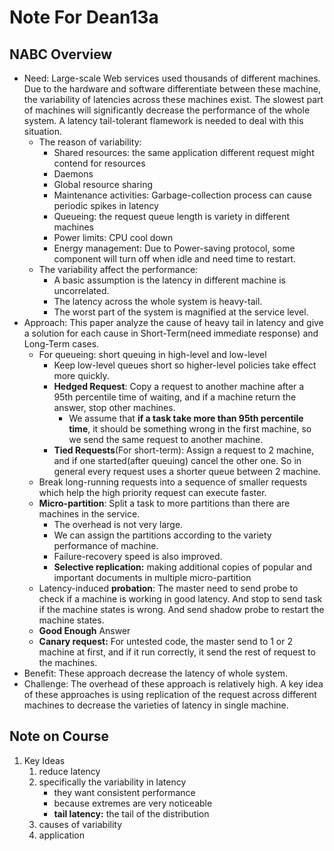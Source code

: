 # Note For Dean13a

## NABC Overview

* Need: Large-scale Web services used thousands of different machines. Due to the hardware and software differentiate between these machine, the variability of latencies across these machines exist. The slowest part of machines will significantly decrease the performance of the whole system. A latency tail-tolerant flamework is needed to deal with this situation.
  * The reason of variability:
    * Shared resources: the same application different request might contend for resources
    * Daemons
    * Global resource sharing
    * Maintenance activities: Garbage-collection process can cause periodic spikes in latency
    * Queueing: the request queue length is variety in different machines
    * Power limits: CPU cool down
    * Energy management: Due to Power-saving protocol, some component will turn off when idle and need time to restart.
  * The variability affect the performance:
    * A basic assumption is the latency in different machine is uncorrelated.
    * The latency across the whole system is heavy-tail.
    * The worst part of the system is magnified at the service level. 
* Approach: This paper analyze the cause of heavy tail in latency and give a solution for each cause in Short-Term(need immediate response) and Long-Term cases.
  * For queueing: short queuing in high-level and low-level
    * Keep low-level queues short so higher-level policies take effect more quickly.
    * **Hedged Request**: Copy a request to another machine after a 95th percentile time of waiting, and if a machine return the answer, stop other machines.
      * We assume that **if a task take more than 95th percentile time**, it should be something wrong in the first machine, so we send the same request to another machine.
    * **Tied Requests**(For short-term): Assign a request to 2 machine, and if one started(after queuing) cancel the other one. So in general every request uses a shorter queue between 2 machine.
  * Break long-running requests into a sequence of smaller requests which help the high priority request can execute faster.
  * **Micro-partition**: Split a task to more partitions than there are machines in the service.
    * The overhead is not very large.
    * We can assign the partitions according to the variety performance of machine.
    * Failure-recovery speed is also improved. 
    * **Selective replication:** making additional copies of popular and important documents in multiple micro-partition
  * Latency-induced **probation**: The master need to send probe to check if a machine is working in good latency. And stop to send task if the machine states is wrong. And send shadow probe to restart the machine states.
  * **Good Enough** Answer
  * **Canary request:** For untested code, the master send to 1 or 2 machine at first, and if it run correctly, it send the rest of request to the machines.
* Benefit: These approach decrease the latency of whole system.
* Challenge: The overhead of these approach is relatively high. A key idea of these approaches is using replication of the request across different machines to decrease the varieties of latency in single machine.



## Note on Course

1. Key Ideas
   1. reduce latency
   2. specifically the variability in latency
      * they want consistent performance
      * because extremes are very noticeable
      * **tail latency:** the tail of the distribution
   3. causes of variability
   4. application